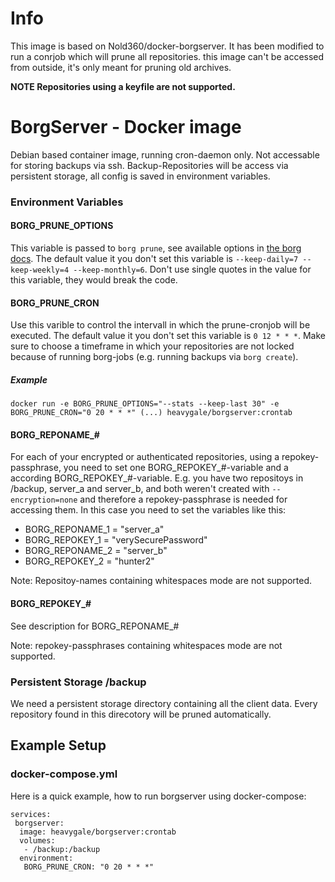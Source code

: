 # Info
This image is based on Nold360/docker-borgserver. It has been modified to run a conrjob which will prune all repositories. this image can't be accessed from outside, it's only meant for pruning old archives.

**NOTE Repositories using a keyfile are not supported.**

# BorgServer - Docker image
Debian based container image, running cron-daemon only. Not accessable for storing backups via ssh. Backup-Repositories will be access via persistent storage, all config is saved in environment variables.

### Environment Variables

#### BORG_PRUNE_OPTIONS
This variable is passed to `borg prune`, see available options in [the borg docs](https://borgbackup.readthedocs.io/en/stable/usage/prune.html). The default value it you don't set this variable is `--keep-daily=7 --keep-weekly=4 --keep-monthly=6`. Don't use single quotes in the value for this variable, they would break the code.

#### BORG_PRUNE_CRON
Use this varible to control the intervall in which the prune-cronjob will be executed. The default value it you don't set this variable is `0 12 * * *`. Make sure to choose a timeframe in which your repositories are not locked because of running borg-jobs (e.g. running backups via `borg create`).

##### Example
```
docker run -e BORG_PRUNE_OPTIONS="--stats --keep-last 30" -e BORG_PRUNE_CRON="0 20 * * *" (...) heavygale/borgserver:crontab
```

#### BORG_REPONAME_#
For each of your encrypted or authenticated repositories, using a repokey-passphrase, you need to set one BORG_REPOKEY_#-variable and a according BORG_REPOKEY_#-variable.
E.g. you have two repositoys in /backup, server_a and server_b, and both weren't created with `--encryption=none` and therefore a repokey-passphrase is needed for accessing them. In this case you need to set the variables like this:
* BORG_REPONAME_1 = "server_a"
* BORG_REPOKEY_1 = "verySecurePassword"
* BORG_REPONAME_2 = "server_b"
* BORG_REPOKEY_2 = "hunter2"

Note: Repositoy-names containing whitespaces mode are not supported.

#### BORG_REPOKEY_#
See description for BORG_REPONAME_#

Note: repokey-passphrases containing whitespaces mode are not supported.

### Persistent Storage /backup
We need a persistent storage directory containing all the client data. Every repository found in this direcotory will be pruned automatically.

## Example Setup
### docker-compose.yml
Here is a quick example, how to run borgserver using docker-compose:
```
services:
 borgserver:
  image: heavygale/borgserver:crontab
  volumes:
   - /backup:/backup
  environment:
   BORG_PRUNE_CRON: "0 20 * * *"
```
